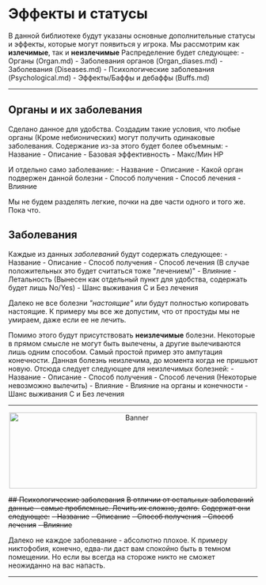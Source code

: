 # Эффекты и статусы
В данной библиотеке будут указаны основные дополнительные статусы и эффекты, которые могут появиться у игрока.
Мы рассмотрим как **излечимые**, так и **неизлечимые**
Распределение будет следующее:
	- Органы (Organ.md)
		- Заболевания органов (Organ_diases.md)
	- Заболевания (Diseases.md)
	- Психологические заболевания (Psychological.md)
	- Эффекты/Баффы и дебаффы (Buffs.md)
	
---

## Органы и их заболевания
Сделано данное для удобства. Создадим такие условия, что любые органы (Кроме небионических) могут получить одинаковые заболевания. 
Содержание из-за этого будет более объемным:
	- Название
	- Описание
	- Базовая эффективность
	- Макс/Мин HP

И отдельно само заболевание:
	- Название
	- Описание
	- Какой орган подвержен данной болезни
	- Способ получения
	- Способ лечения
	- Влияние

Мы не будем разделять легкие, почки на две части одного и того же. Пока что.

## Заболевания 
Каждые из данных *заболеваний* будут содержать следующее:
	- Название
	- Описание
	- Способ получения
	- Способ лечения (В случае положительных это будет считаться тоже "лечением)"
	- Влияние
	- Летальность (Вынесен как отдельный пункт для удобства, содержать будет лишь No/Yes)
		- Шанс выживания С и Без лечения

Далеко не все болезни *"настоящие"* или будут полностью копировать настоящие. К примеру мы все же допустим, что от простуды мы не умираем, даже если ее не лечить.

Помимо этого будут присутствовать **неизлечимые** болезни. Некоторые в прямом смысле не могут быть вылечены, а другие вылечиваются лишь одним способом.
Самый простой пример это ампутация конечности. Данная болезнь неизлечима, до момента когда не пришьют новую. 
Отсюда следует следующее для неизлечимых болезней:
	- Название
	- Описание
	- Способ получения
	- Способ лечения (Некоторые невозможно вылечить)
	- Влияние 
		- Влияние на органы и конечности
		- Шанс выживания С и Без лечения
		

---
<p align="center"> <img alt="Banner" width="500" height="154" src="https://codeberg.org/themanyfaceddemon/DM-Bot/src/branch/master/Sprites.DM-Bot/in_process_banner.png" /></p>

~~## Психологические заболевания~~
~~В отличии от остальных заболеваний данные - самые проблемные. Лечить их сложно, долго.~~
~~Содержат они следующее:~~
	~~- Название~~
	~~- Описание~~
	~~- Способ получения~~
	~~- Способ лечения~~
	~~- Влияние~~
	
Далеко не каждое заболевание - абсолютно плохое. К примеру никтофобия, конечно, едва-ли даст вам спокойно быть в темном помещении. Но если вы всегда на стороже никто не сможет неожиданно на вас напасть. 

---
